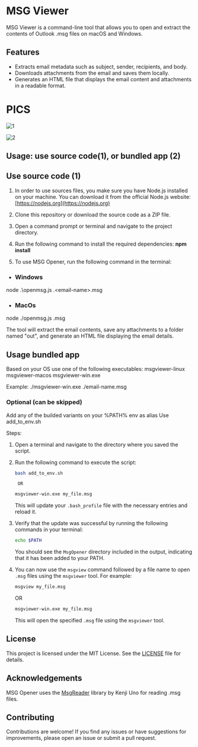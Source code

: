 # MSG Viewer

MSG Viewer is a command-line tool that allows you to open and extract the contents of Outlook .msg files on macOS and Windows.

## Features

- Extracts email metadata such as subject, sender, recipients, and body.
- Downloads attachments from the email and saves them locally.
- Generates an HTML file that displays the email content and attachments in a readable format.

# PICS 
![1](https://github.com/cstoicescu/msg-viewer/assets/53979557/e6b4e4b8-621f-46d4-988a-ee8d1348c491) 
 
![2](https://github.com/cstoicescu/msg-viewer/assets/53979557/1700c5cc-330b-4d09-914e-3adb0311c767) 


## Usage: use source code(1), or bundled app (2) 

## Use source code (1)


1. In order to use sources files, you make sure you have Node.js installed on your machine. You can download it from the official Node.js website: [https://nodejs.org](https://nodejs.org)

2. Clone this repository or download the source code as a ZIP file.

3. Open a command prompt or terminal and navigate to the project directory.

4. Run the following command to install the required dependencies: **npm install** 

5. To use MSG Opener, run the following command in the terminal:



- ### Windows
node .\openmsg.js .\<email-name>.msg

 - ### MacOs
node ./openmsg.js <email-name>.msg



The tool will extract the email contents, save any attachments to a folder named "out", and generate an HTML file displaying the email details.

## Usage bundled app 
Based on your OS use one of the following executables:
msgviewer-linux
msgviewer-macos
msgviewer-win.exe

Example: ./msgviewer-win.exe  ./email-name.msg

### Optional (can be skipped)

Add any of the builded variants on your %PATH% env as alias
Use add_to_env.sh 

Steps: 
1. Open a terminal and navigate to the directory where you saved the script.
2. Run the following command to execute the script:

    ```bash
    bash add_to_env.sh
    ```
        OR 
    ``` cmd
    msgviewer-win.exe my_file.msg
    ```

   This will update your `.bash_profile` file with the necessary entries and reload it.

3. Verify that the update was successful by running the following commands in your terminal:

    ```bash
    echo $PATH
    ```

   You should see the `MsgOpener` directory included in the output, indicating that it has been added to your PATH.

4. You can now use the `msgview` command followed by a file name to open `.msg` files using the `msgviewer` tool. For example:

    ```bash
    msgview my_file.msg
    ```
      OR 
    ``` cmd
    msgviewer-win.exe my_file.msg
    ```
    
   This will open the specified `.msg` file using the `msgviewer` tool.


## License

This project is licensed under the MIT License. See the [LICENSE](LICENSE) file for details.

## Acknowledgements

MSG Opener uses the [MsgReader](https://www.npmjs.com/package/@kenjiuno/msgreader) library by Kenji Uno for reading .msg files.

## Contributing

Contributions are welcome! If you find any issues or have suggestions for improvements, please open an issue or submit a pull request.

